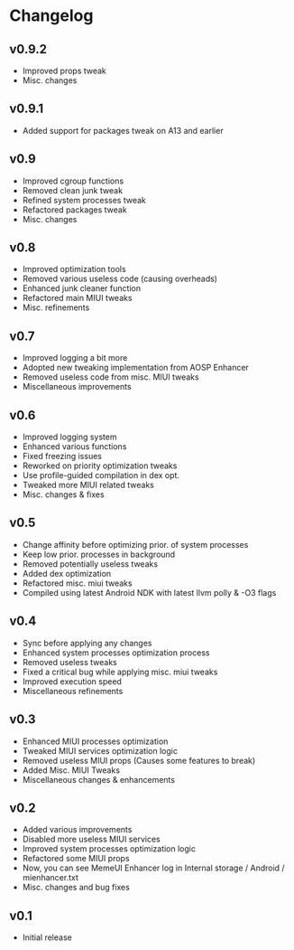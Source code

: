 # Changelog

## v0.9.2

- Improved props tweak
- Misc. changes

## v0.9.1

- Added support for packages tweak on A13 and earlier

## v0.9

- Improved cgroup functions
- Removed clean junk tweak
- Refined system processes tweak
- Refactored packages tweak
- Misc. changes

## v0.8

- Improved optimization tools
- Removed various useless code (causing overheads)
- Enhanced junk cleaner function
- Refactored main MIUI tweaks
- Misc. refinements

## v0.7

- Improved logging a bit more
- Adopted new tweaking implementation from AOSP Enhancer
- Removed useless code from misc. MIUI tweaks
- Miscellaneous improvements

## v0.6

- Improved logging system
- Enhanced various functions
- Fixed freezing issues
- Reworked on priority optimization tweaks
- Use profile-guided compilation in dex opt.
- Tweaked more MIUI related tweaks
- Misc. changes & fixes

## v0.5

- Change affinity before optimizing prior. of system processes
- Keep low prior. processes in background
- Removed potentially useless tweaks
- Added dex optimization
- Refactored misc. miui tweaks
- Compiled using latest Android NDK with latest llvm polly & -O3 flags

## v0.4

- Sync before applying any changes
- Enhanced system processes optimization process
- Removed useless tweaks
- Fixed a critical bug while applying misc. miui tweaks
- Improved execution speed
- Miscellaneous refinements

## v0.3

- Enhanced MIUI processes optimization
- Tweaked MIUI services optimization logic
- Removed useless MIUI props (Causes some features to break)
- Added Misc. MIUI Tweaks
- Miscellaneous changes & enhancements

## v0.2

- Added various improvements
- Disabled more useless MIUI services
- Improved system processes optimization logic
- Refactored some MIUI props
- Now, you can see MemeUI Enhancer log in Internal storage / Android / mienhancer.txt
- Misc. changes and bug fixes

## v0.1

- Initial release